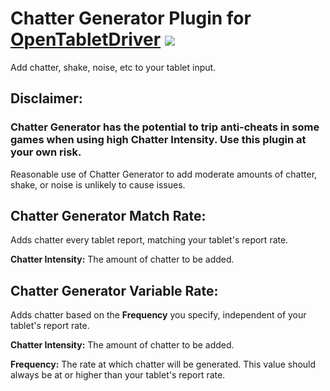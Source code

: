 # Chatter Generator Plugin for [OpenTabletDriver](https://github.com/OpenTabletDriver/OpenTabletDriver) [![](https://img.shields.io/github/downloads/Kuuuube/Chatter_Generator/total.svg)](https://github.com/Kuuuube/Chatter_Generator/releases/latest)

Add chatter, shake, noise, etc to your tablet input.

## Disclaimer:

### Chatter Generator has the potential to trip anti-cheats in some games when using high Chatter Intensity. Use this plugin at your own risk.

Reasonable use of Chatter Generator to add moderate amounts of chatter, shake, or noise is unlikely to cause issues.

## Chatter Generator Match Rate:

Adds chatter every tablet report, matching your tablet's report rate.

**Chatter Intensity:** The amount of chatter to be added.

## Chatter Generator Variable Rate:

Adds chatter based on the **Frequency** you specify, independent of your tablet's report rate. 

**Chatter Intensity:** The amount of chatter to be added.

**Frequency:** The rate at which chatter will be generated. This value should always be at or higher than your tablet's report rate.

